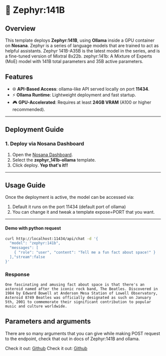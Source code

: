 # 🧠 Zephyr:141B

## Overview
This template deploys **Zephyr:141B**, using **Ollama** inside a GPU container on **Nosana**. Zephyr is a series of language models that are trained to act as helpful assistants. Zephyr 141B-A35B is the latest model in the series, and is a fine-tuned version of Mixtral 8x22b. zephyr:141b: A Mixture of Experts (MoE) model with 141B total parameters and 35B active parameters.

## Features
- 🌐 **API-Based Access**: ollama-like API served locally on port **11434**.
- ⚡ **Ollama Runtime**: Lightweight deployment and fast startup.
- 🎮 **GPU-Accelerated**: Requires at least **24GB VRAM** (A100 or higher recommended).

---


## Deployment Guide

### **1. Deploy via Nosana Dashboard**
1. Open the [Nosana Dashboard](https://dashboard.nosana.io).
2. Select the **zephyr_141b-ollama** template.
3. Click deploy. **Yep that's it!!** 
---

## Usage Guide

Once the deployment is active, the model can be accessed via:
1. Default it runs on the port 11434 (default port of ollama)
2. You can change it and tweak a template expose=PORT that you want. 

---


#### Demo with python request
```bash
curl http://localhost:11434/api/chat -d '{
  "model": "zephyr:141b",
  "messages": [
    { "role": "user", "content": "Tell me a fun fact about space!" }
  ],"stream":false
}'
```

### Response 
```text
One fascinating and amusing fact about space is that there's an asteroid named after the iconic rock band, The Beatles. Discovered in 1984 by Edward Bowell at Anderson Mesa Station of Lowell Observatory, Asteroid 8749 Beatles was officially designated as such on January 5th, 2001 to commemorate their significant contribution to popular music and culture worldwide.
```



## Parameters and arguments

There are so many arguments that you can give while making POST request to the endpoint, check that out in docs of Zephyr:141B and ollama.

Check it out: [Github](https://github.com/ollama/ollama/blob/main/docs/api.md)
Check it out: [Github](https://ollama.com/library/zephyr:141b)




